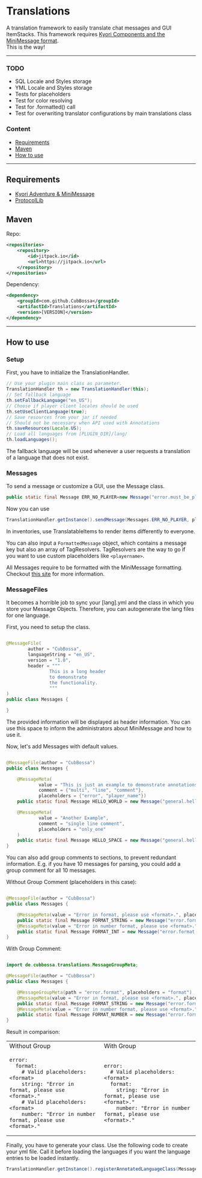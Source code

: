 # Translations

A translation framework to easily translate chat messages and GUI ItemStacks.
This framework requires [Kyori Components and the MiniMessage format](https://docs.adventure.kyori.net/minimessage/format.html).
<br>This is the way!

---

### TODO
- SQL Locale and Styles storage
- YML Locale and Styles storage
- Tests for <msg> placeholders
- Test for color resolving
- Test for .formatted() call
- Test for overwriting translator configurations by main translations class

### Content

- [Requirements](#Requirements)
- [Maven](#Maven)
- [How to use](#How_to_use)

---

## Requirements
- [Kyori Adventure & MiniMessage](https://docs.adventure.kyori.net/minimessage/format.html)
- [ProtocolLib](https://www.spigotmc.org/resources/protocollib.1997/)

## Maven

Repo:
```XML
<repositories>
    <repository>
        <id>jitpack.io</id>
        <url>https://jitpack.io</url>
    </repository>
</repositories>
```

Dependency:
```XML
<dependency>
    <groupId>com.github.CubBossa</groupId>
    <artifactId>Translations</artifactId>
    <version>[VERSION]</version>
</dependency>
```

---

## How to use

### Setup

First, you have to initialize the TranslationHandler.

```JAVA
// Use your plugin main class as parameter.
TranslationHandler th = new TranslationHandler(this);
// Set fallback language
th.setFallbackLanguage("en_US");
// Choose if player client locales should be used
th.setUseClientLanguage(true);
// Save resources from your jar if needed
// Should not be necessary when API used with Annotations
th.saveResources(Locale.US);
// Load all languages from [PLUGIN_DIR]/lang/
th.loadLanguages();
```

The fallback language will be used whenever a user requests a translation of a language that does not exist.

### Messages

To send a message or customize a GUI, use the Message class.

```Java
public static final Message ERR_NO_PLAYER=new Message("error.must_be_player");
```

Now you can use

```Java
TranslationHandler.getInstance().sendMessage(Messages.ERR_NO_PLAYER, player);
```

In inventories, use TranslatableItems to render items differently to everyone.

You can also input a `FormattedMessage` object, which contains a message key but also an array of TagResolvers.
TagResolvers are the way to go if you want to use custom placeholders like
`<playername>`.

All Messages require to be formatted with the MiniMessage formatting.
Checkout [this site](https://docs.adventure.kyori.net/minimessage/format.html) for more information.

### MessageFiles

It becomes a horrible job to sync your [lang].yml and the class in which you store your Message Objects. Therefore, you
can autogenerate the lang files for one language.

First, you need to setup the class.

```Java

@MessageFile(
		author = "CubBossa",
		languageString = "en_US",
		version = "1.0",
		header = """
				This is a long header
				to demonstrate
				the functionality.
				"""
)
public class Messages {

}
```

The provided information will be displayed as header information. You can use this space to inform the administrators
about MiniMessage and how to use it.

Now, let's add Messages with default values.

```Java

@MessageFile(author = "CubBossa")
public class Messages {

	@MessageMeta(
			value = "This is just an example to demonstrate annotations.",
			comment = {"multi", "line", "comment"},
			placeholders = {"error", "player_name"})
	public static final Message HELLO_WORLD = new Message("general.hello_world");

	@MessageMeta(
			value = "Another Example",
			comment = "single line comment",
			placeholders = "only_one"
	)
	public static final Message HELLO_SPACE = new Message("general.hello_space");
}
```

You can also add group comments to sections, to prevent redundant information. E.g. if you have 10 messages for parsing,
you could add a group comment for all 10 messages.

Without Group Comment (placeholders in this case):

```Java

@MessageFile(author = "CubBossa")
public class Messages {

	@MessageMeta(value = "Error in format, please use <format>.", placeholders = "format")
	public static final Message FORMAT_STRING = new Message("error.format.string");
	@MessageMeta(value = "Error in number format, please use <format>.", placeholders = "format")
	public static final Message FORMAT_INT = new Message("error.format.number");
}
```

With Group Comment:

```Java

import de.cubbossa.translations.MessageGroupMeta;

@MessageFile(author = "CubBossa")
public class Messages {

	@MessageGroupMeta(path = "error.format", placeholders = "format")
	@MessageMeta(value = "Error in format, please use <format>.", placeholders = "format")
	public static final Message FORMAT_STRING = new Message("error.format.string");
	@MessageMeta(value = "Error in number format, please use <format>.", placeholders = "format")
	public static final Message FORMAT_NUMBER = new Message("error.format.number");
}
```

Result in comparison:
<table>
<tr><td>Without Group</td><td>With Group</td></tr>
<tr>
<td>

```YML
error:
  format:
    # Valid placeholders: <format>
    string: "Error in format, please use <format>."
    # Valid placeholders: <format>
    number: "Error in number format, please use <format>."
```

</td>
<td>

```YML
error:
  # Valid placeholders: <format>
  format:
    string: "Error in format, please use <format>."
    number: "Error in number format, please use <format>."
```

</td>
</tr>
</table>

Finally, you have to generate your class. Use the following code to create your yml file. Call it before loading the
languages if you want the language entries to be loaded instantly.

```Java
TranslationHandler.getInstance().registerAnnotatedLanguageClass(Messages.class);
```





